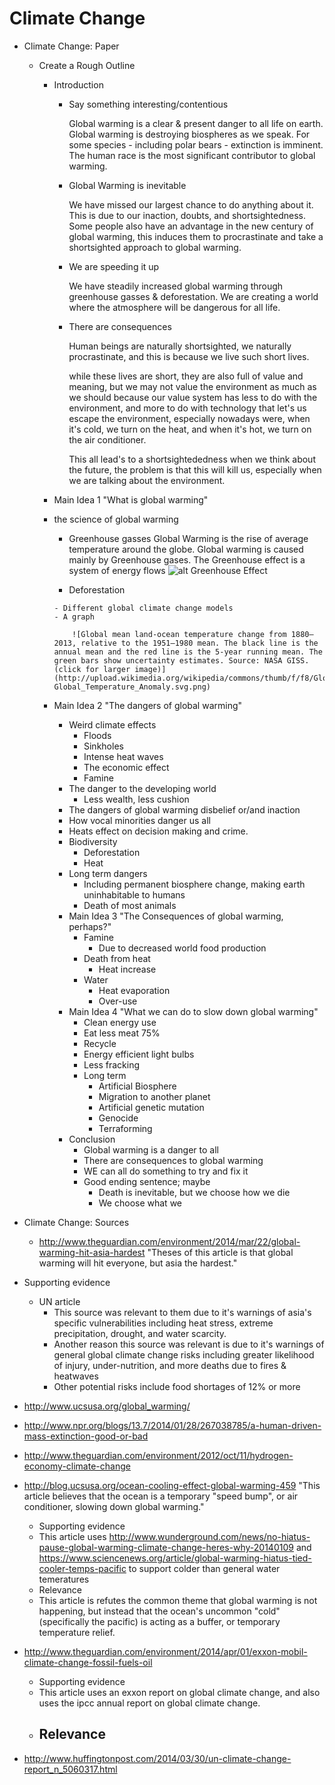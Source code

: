 # Climate Change

- Climate Change: Paper
  - Create a Rough Outline
      - Introduction
          - Say something interesting/contentious

              Global warming is a clear & present danger to all life on earth. Global warming
              is destroying biospheres as we speak. For some species - including polar
            bears - extinction is imminent. The human race is the most significant contributor to
              global warming.

          - Global Warming is inevitable

              We have missed our largest chance to do anything about it. This
              is due to our inaction, doubts, and shortsightedness. Some
              people also have an advantage in the new century of global
              warming, this induces them to procrastinate and take a
              shortsighted approach to global warming.

          - We are speeding it up

              We have steadily increased global warming through greenhouse gasses
              & deforestation. We are creating a world where the atmosphere will be dangerous
              for all life.

          - There are consequences

              Human beings are naturally shortsighted, we naturally
              procrastinate, and this is because we live such short lives.

              while these lives are short, they are also full of value and meaning, but we may not value
              the environment as much as we should because our value
              system has less to do with the environment, and more to do
              with technology that let's us escape the environment, especially
              nowadays were, when it's cold, we turn on the heat, and when
              it's hot, we turn on the air conditioner. 
              
              This all lead's to a shortsightededness when we think about the
              future, the problem is that this will kill us, especially when
              we are talking about the environment.

      - Main Idea 1
      "What is global warming"
  	- the science of global warming
        - Greenhouse gasses
         Global Warming is the rise of average temperature around the globe. Global warming is caused mainly by Greenhouse gases. The Greenhouse effect is a system of energy flows ![alt Greenhouse Effect](http://upload.wikimedia.org/wikipedia/commons/5/58/Greenhouse_Effect.svg "'Greenhouse effect schematic showing energy flows between space, the atmosphere, and Earth's surface. Energy influx and emittance are expressed in watts per square meter (W/m2).'")

         - Deforestation

                  

          - Different global climate change models
          - A graph

              ![Global mean land-ocean temperature change from 1880–2013, relative to the 1951–1980 mean. The black line is the annual mean and the red line is the 5-year running mean. The green bars show uncertainty estimates. Source: NASA GISS. (click for larger image)](http://upload.wikimedia.org/wikipedia/commons/thumb/f/f8/Global_Temperature_Anomaly.svg/320px-Global_Temperature_Anomaly.svg.png)

    - Main Idea 2
      	"The dangers of global warming"
       	- Weird climate effects
             - Floods
             - Sinkholes
             - Intense heat waves
             - The economic effect
             - Famine
         - The danger to the developing world
             - Less wealth, less cushion
         - The dangers of global warming disbelief or/and inaction
         - How vocal minorities danger us all
         - Heats effect on decision making and crime.
         - Biodiversity
             - Deforestation
             - Heat
         - Long term dangers
             - Including permanent biosphere change, making earth uninhabitable to humans
             - Death of most animals
      - Main Idea 3
      	"The Consequences of global warming, perhaps?"
         - Famine
             - Due to decreased world food production
         - Death from heat
             - Heat increase
         - Water
              - Heat evaporation
              - Over-use
      - Main Idea 4
      	"What we can do to slow down global warming"
          - Clean energy use
          - Eat less meat 75%
          - Recycle
          - Energy efficient light bulbs
          - Less fracking
          - Long term
              - Artificial Biosphere
              - Migration to another planet
              - Artificial genetic mutation
              - Genocide
              - Terraforming
      - Conclusion
          - Global warming is a danger to all
          - There are consequences to global warming
          - WE can all do something to try and fix it
          - Good ending sentence; maybe
              - Death is inevitable, but we choose how we die
              - We choose what we 
- Climate Change: Sources
  - http://www.theguardian.com/environment/2014/mar/22/global-warming-hit-asia-hardest
      "Theses of this article is that global warming will hit everyone, but
      asia the hardest."

- Supporting evidence
    - UN article
      - This source was relevant to them due to it's warnings of asia's specific vulnerabilities including heat stress, extreme precipitation, drought, and water scarcity.
      - Another reason this source was relevant is due to it's warnings of general global climate change risks including greater likelihood of injury, under-nutrition, and more deaths due to fires & heatwaves
      - Other potential risks include food shortages of 12% or more
- http://www.ucsusa.org/global_warming/
- http://www.npr.org/blogs/13.7/2014/01/28/267038785/a-human-driven-mass-extinction-good-or-bad
- http://www.theguardian.com/environment/2012/oct/11/hydrogen-economy-climate-change
- http://blog.ucsusa.org/ocean-cooling-effect-global-warming-459
  "This article believes that the ocean is a temporary "speed bump", or air conditioner, slowing down global warming."
  - Supporting evidence
   - This article uses http://www.wunderground.com/news/no-hiatus-pause-global-warming-climate-change-heres-why-20140109 and https://www.sciencenews.org/article/global-warming-hiatus-tied-cooler-temps-pacific to support colder than general water temeratures
  - Relevance
   - This article is refutes the common theme that global warming is not happening, but instead that the ocean's uncommon "cold" (specifically the pacific) is acting as a buffer, or temporary temperature relief.
- http://www.theguardian.com/environment/2014/apr/01/exxon-mobil-climate-change-fossil-fuels-oil
  - Supporting evidence
   - This article uses an exxon report on global climate change, and also uses the ipcc annual report on global climate change.
  - Relevance
    - 
- http://www.huffingtonpost.com/2014/03/30/un-climate-change-report_n_5060317.html
